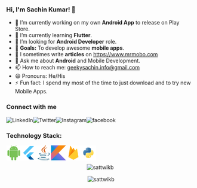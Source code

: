 ### Hi, I'm Sachin Kumar! 👋

- 🔭 I’m currently working on my own **Android App** to release on Play Store.
- 🌱 I’m currently learning **Flutter**.
- 👯 I’m looking for **Android Developer** role.
- 🥅 **Goals:** To develop awesome **mobile apps**.
- 📝 I sometimes write **articles** on https://www.mrmobo.com
- 💬 Ask me about **Android** and Mobile Development.
- 📫 How to reach me: geekysachin.info@gmail.com
- 😄 Pronouns: He/His
- ⚡ Fun fact: I spend my most of the time to just download and to try new Mobile Apps.

### Connect with me 

[<img align="left" alt="LinkedIn" src="https://img.shields.io/badge/linkedin-%230077B5.svg?&style=for-the-badge&logo=linkedin&logoColor=white" />][linkedin]
[<img align="left" alt="Twitter" src="https://img.shields.io/badge/twitter-%231DA1F2.svg?&style=for-the-badge&logo=twitter&logoColor=white" />][Twitter]
[<img align="left" alt="Instagram" src="https://img.shields.io/badge/instagram-%23E4405F.svg?&style=for-the-badge&logo=instagram&logoColor=white" />][Instagram]
[<img align="left" alt="facebook" src="https://img.shields.io/badge/facebook-%231877F2.svg?&style=for-the-badge&logo=facebook&logoColor=white" />][facebook]

<br/>

### Technology Stack:

<img align="left" alt="Android" width="40px" src="https://raw.githubusercontent.com/github/explore/80688e429a7d4ef2fca1e82350fe8e3517d3494d/topics/android/android.png" />
<img align="left" alt="Flutter" width="40px" src="https://raw.githubusercontent.com/github/explore/cebd63002168a05a6a642f309227eefeccd92950/topics/flutter/flutter.png" />
<img align="left" alt="Java" width="40px" src="https://raw.githubusercontent.com/github/explore/80688e429a7d4ef2fca1e82350fe8e3517d3494d/topics/java/java.png" />
<img align="left" alt="Kotlin" width="40px" src="https://raw.githubusercontent.com/github/explore/80688e429a7d4ef2fca1e82350fe8e3517d3494d/topics/kotlin/kotlin.png" />
<img align="left" alt="Firebase" width="40px" src="https://raw.githubusercontent.com/github/explore/80688e429a7d4ef2fca1e82350fe8e3517d3494d/topics/firebase/firebase.png" />
<img align="left" alt="Python" width="40px" src="https://raw.githubusercontent.com/github/explore/80688e429a7d4ef2fca1e82350fe8e3517d3494d/topics/python/python.png" />

<br/>
<br/>

<p align="center"><img align="center" src="https://github-readme-stats.vercel.app/api/top-langs/?username=geekysachintech&layout=compact&hide=html" alt="sattwikb" /></p>
<p align="center">&nbsp;<img align="center" src="https://github-readme-stats.vercel.app/api?username=geekysachintech&show_icons=true" alt="sattwikb" /></p>


[linkedin]: https://www.linkedin.com/in/geekysachin/
[Twitter]: https://www.twitter.com/geekysachin2
[Instagram]: https://www.instgram.com/geekysachin
[facebook]:https://www.facebook.com/geekysachintech
